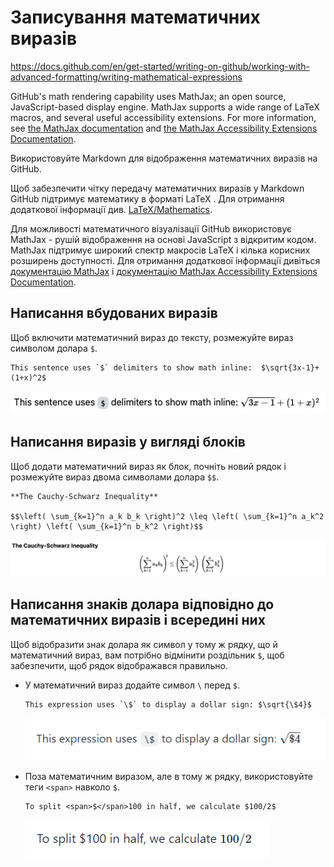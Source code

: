 # Записування математичних виразів

https://docs.github.com/en/get-started/writing-on-github/working-with-advanced-formatting/writing-mathematical-expressions

GitHub's math rendering capability uses MathJax; an open source,  JavaScript-based display engine. MathJax supports a wide range of LaTeX  macros, and several useful accessibility extensions. For more  information, see [the MathJax documentation](http://docs.mathjax.org/en/latest/input/tex/index.html#tex-and-latex-support) and [the MathJax Accessibility Extensions Documentation](https://mathjax.github.io/MathJax-a11y/docs/#reader-guide).

Використовуйте Markdown для відображення математичних виразів на GitHub.

Щоб забезпечити чітку передачу математичних виразів у Markdown GitHub підтримує математику в форматі LaTeX . Для отримання додаткової інформації див. [LaTeX/Mathematics](latexmath.md).

Для можливості математичного візуалізації GitHub використовує MathJax - рушій відображення на основі JavaScript з відкритим кодом. MathJax підтримує широкий спектр макросів LaTeX і кілька корисних розширень доступності. Для отримання додаткової інформації дивіться [документацію MathJax](http://docs.mathjax.org/en/latest/input/tex/index.html#tex-and-latex-support) і [документацію MathJax Accessibility Extensions Documentation]( https://mathjax.github.io/MathJax-a11y/docs/#reader-guide).

## Написання вбудованих виразів

Щоб включити математичний вираз до тексту, розмежуйте вираз символом долара `$`.

```
This sentence uses `$` delimiters to show math inline:  $\sqrt{3x-1}+(1+x)^2$
```

![Inline math markdown rendering](media/inline-math-markdown-rendering.png)

## Написання виразів у вигляді блоків

Щоб додати математичний вираз як блок, почніть новий рядок і розмежуйте вираз двома символами долара `$$`.

```
**The Cauchy-Schwarz Inequality**

$$\left( \sum_{k=1}^n a_k b_k \right)^2 \leq \left( \sum_{k=1}^n a_k^2 \right) \left( \sum_{k=1}^n b_k^2 \right)$$
```

![Math expression as a block rendering](media/math-expression-as-a-block-rendering.png)

## Написання знаків долара відповідно до математичних виразів і всередині них 

Щоб відобразити знак долара як символ у тому ж рядку, що й математичний вираз, вам потрібно відмінити роздільник `$`, щоб забезпечити, щоб рядок відображався правильно.

- У математичний вираз додайте символ `\` перед `$`.

  ```
  This expression uses `\$` to display a dollar sign: $\sqrt{\$4}$
  ```

  ![Dollar sign within math expression](media/dollar-sign-within-math-expression.png)

- Поза математичним виразом, але в тому ж рядку, використовуйте теги `<span>` навколо  `$`.

  ```
  To split <span>$</span>100 in half, we calculate $100/2$
  ```

  ![Dollar sign inline math expression](media/dollar-sign-inline-math-expression.png)